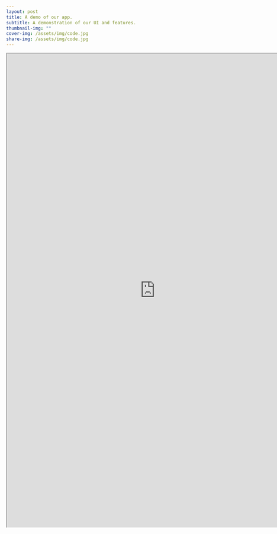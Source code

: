 ```yaml
---
layout: post
title: A demo of our app.
subtitle: A demonstration of our UI and features.
thumbnail-img: ""
cover-img: /assets/img/code.jpg
share-img: /assets/img/code.jpg
---
```



<iframe
src="https://www.dropbox.com/s/j32fdqdn0odf20b/device-2023-04-10-024853.webm?raw=1"
width="800" height="1280" allowfullscreen></iframe>
